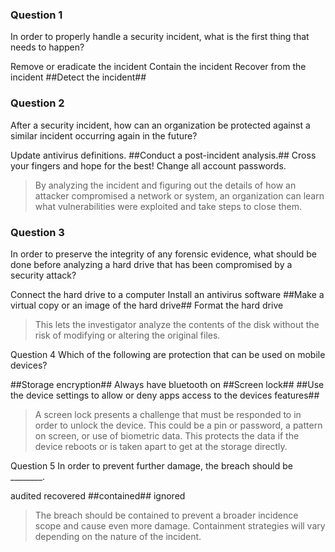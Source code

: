 
### Question 1
In order to properly handle a security incident, what is the first thing that needs to happen?

Remove or eradicate the incident
Contain the incident
Recover from the incident
##Detect the incident##

### Question 2
After a security incident, how can an organization be protected against a similar incident occurring again in the future?

Update antivirus definitions.
##Conduct a post-incident analysis.##
Cross your fingers and hope for the best!
Change all account passwords.
>By analyzing the incident and figuring out the details of how an attacker compromised a network or system, an organization can learn what vulnerabilities were exploited and take steps to close them.

### Question 3
In order to preserve the integrity of any forensic evidence, what should be done before analyzing a hard drive that has been compromised by a security attack?

Connect the hard drive to a computer
Install an antivirus software
##Make a virtual copy or an image of the hard drive##
Format the hard drive
>This lets the investigator analyze the contents of the disk without the risk of modifying or altering the original files.

Question 4
Which of the following are protection that can be used on mobile devices?

##Storage encryption##
Always have bluetooth on
##Screen lock##
##Use the device settings to allow or deny apps access to the devices features##

>A screen lock presents a challenge that must be responded to in order to unlock the device. This could be a pin or password, a pattern on screen, or use of biometric data.
>This protects the data if the device reboots or is taken apart to get at the storage directly.


Question 5
In order to prevent further damage, the breach should be ________.

audited
recovered
##contained##
ignored
>The breach should be contained to prevent a broader incidence scope and cause even more damage. Containment strategies will vary depending on the nature of the incident.
